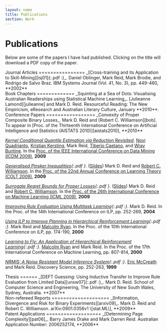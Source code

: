 ```yaml
---
layout: name
title: Publications
section: Work
---
```

Publications
============
Below are some of the papers I have had published. Clicking on the title will
download a PDF copy of the paper.

<div class="section" markdown="1">
Journal Articles
================
_[Cross-training and its Application to Skill-Mining][isj01]{:.pdf :}_.
Daniel Oblinger, Mark Reid, Mark Brodie, and Rodrigo de Salvo Braz.
IBM Systems Journal (Vol. 41, No. 3), pp. 449-460, 
**2002**
</div>

<div class="section" markdown="1">
Book Chapters
=============
_Squinting at a Sea of Dots: Visualising
Australian Readerships using Statistical Machine Learning_. [Julieanne Lamond][julieanne] and Mark D. Reid. 
Resourceful Reading: The New Empiricism, eResearch and Australian Literary Culture, January **2010**.
</div>

<div class="section" markdown="1">
Conference Papers
=================
_Convexity of Proper Composite Binary Losses_. Mark D. Reid and [Robert C. Williamson][bob].
To appear in [Proc. of the Thirteenth International Conference on Artificial Intelligence and Statistics (AISTATS 2010)][aistats2010],
**2010**

_[Kernel Conditional Quantile Estimation via Reduction Revisited][icdm09]_. [Novi Quadrianto][novi], [Kristian Kersting][kristian], Mark Reid, [Tiberio Caetano][tiberio], and [Wray Buntine][wray]. In the
[Proc. of the IEEE International Conference on Data Mining (ICDM 2009)][procicdm],
**2009**

_[Generalised Pinsker Inequalities][colt09]{:.pdf }_. ([Slides][colt09slides])
Mark D. Reid and [Robert C. Williamson][bob].
In the [Proc. of the 22nd Annual Conference on Learning Theory (COLT 2009)][proccolt09],
**2009**

_[Surrogate Regret Bounds for Proper Losses][icml09]{:.pdf }_. ([Slides][icml09slides])
Mark D. Reid and [Robert C. Williamson][bob].
In the [Proc. of the 26th International Conference on Machine Learning (ICML 2009)][procicml09],
**2009**

_[Improving Rule Evaluation Using Multitask Learning][ilp04]{:.pdf :}_.
Mark D. Reid.
In the Proc. of the 14th International Conference on ILP, pp. 252-269,
**2004**

_[Using ILP to Improve Planning in Hierarchical Reinforcement Learning][ilp00]{:.pdf :}_.
Mark Reid and [Malcolm Ryan][mal].
In the Proc. of the 10th International Conference on ILP, pp. 174-190,
**2000**

_[Learning to Fly: An Application of Hierarchical Reinforcement Learning][icml00]{:.pdf :}_.
[Malcolm Ryan][mal] and Mark Reid.
In the Proc. of the 17th International Conference on Machine Learning, pp. 807-814,
**2000**

_[NRMIS: A Noise Resistant Model Inference System][ds99]{:.pdf :}_.
[Eric McCreath][eric] and Mark Reid.
Discovery Science, pp. 252-263,
**1999**
</div>

[julieanne]: http://cass.anu.edu.au/humanities/school_sites/staffmod.php
[eric]: http://cs.anu.edu.au/~Eric.McCreath/
[bob]: http://axiom.anu.edu.au/~williams/
[novi]: http://users.rsise.anu.edu.au/~nquadrianto/
[mal]: http://www.cse.unsw.edu.au/~malcolmr/
[wray]: http://nicta.com.au/people/buntinew
[tiberio]: http://www.tiberiocaetano.com/
[kristian]: http://www-kd.iai.uni-bonn.de/index.php?page=people_details&id=21

<div class="section" markdown="1">
Thesis
======
_[DEFT Guessing: Using Inductive Transfer to Improve Rule Evaluation from Limited Data][unsw07]{:.pdf :}_. 
Mark D. Reid. 
School of Computer Science and Engineering, The University of New South Wales, 
Sydney, Australia. 
**2007**  
</div>

<div class="section" markdown="1">
Non-refereed Reports
====================
_[Information, Divergence and Risk for Binary Experiments][arxiv09]_.
Mark D. Reid and Robert C. Williamson.
arXiv:0901.0356v1 \[stat.ML\],
**2009**
</div>

<div class="section" markdown="1">
Patent Applications
===================
_[Determining Page Complexity][pat06]_.
Barry James Drake and Mark Darren Reid.
Australian Application Number: 2006252174,
**2006**
</div>

[aistats2010]: http://aistats.org/

[icdm09]: /files/pubs/icdm09.pdf
[procicdm]: http://www.cs.umbc.edu/ICDM09/program.html

[colt09]: /files/pubs/colt09.pdf
[colt09slides]: http://users.rsise.anu.edu.au/~mreid/files/slides/COLT2009.pdf
[proccolt09]: http://www.cs.mcgill.ca/~colt2009/proceedings.html

[icml09]: /files/pubs/icml09.pdf
[icml09slides]: http://users.rsise.anu.edu.au/~mreid/files/slides/ICML2009.pdf
[procicml09]: http://www.cs.mcgill.ca/~icml2009/abstracts.html

[unsw07]: /files/pubs/unsw07.pdf
[isj01]: /files/pubs/isj02.pdf
[ilp04]: /files/pubs/ilp04.pdf
[ilp00]: /files/pubs/ilp00.pdf
[icml00]: /files/pubs/icml00.pdf
[ds99]: /files/pubs/ds99.pdf

[pat06]: http://pericles.ipaustralia.gov.au/ols/searching/patsearch/search_section.jsp?sectionCode=DTL&keyNo=2006252174&type=S

[arxiv09]: http://arxiv.org/abs/0901.0356